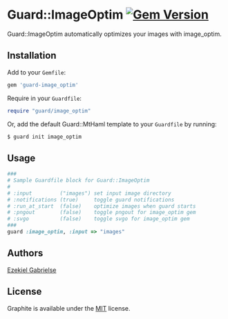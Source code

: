 # Guard::ImageOptim [![Gem Version](https://badge.fury.io/rb/guard-mthaml.svg)](http://badge.fury.io/rb/guard-mthaml)
Guard::ImageOptim automatically optimizes your images with image_optim.

## Installation
Add to your `Gemfile`:
```ruby
gem 'guard-image_optim'
```

Require in your `Guardfile`:
```ruby
require "guard/image_optim"
```

Or, add the default Guard::MtHaml template to your `Guardfile` by running:
```bash
$ guard init image_optim
```

## Usage

```ruby
###
# Sample Guardfile block for Guard::ImageOptim
#
# :input         ("images") set input image directory
# :notifications (true)     toggle guard notifications
# :run_at_start  (false)    optimize images when guard starts
# :pngout        (false)    toggle pngout for image_optim gem
# :svgo          (false)    toggle svgo for image_optim gem
###
guard :image_optim, :input => "images"

```

## Authors
[Ezekiel Gabrielse](http://ezekielg.com)

## License
Graphite is available under the [MIT](http://opensource.org/licenses/MIT) license.
